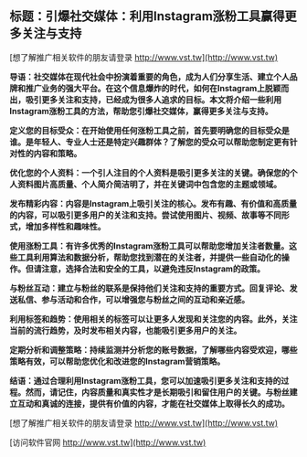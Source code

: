 ## **标题：引爆社交媒体：利用Instagram涨粉工具赢得更多关注与支持**

[想了解推广相关软件的朋友请登录 http://www.vst.tw](http://www.vst.tw)

**导语：社交媒体在现代社会中扮演着重要的角色，成为人们分享生活、建立个人品牌和推广业务的强大平台。在这个信息爆炸的时代，如何在Instagram上脱颖而出，吸引更多关注和支持，已经成为很多人追求的目标。本文将介绍一些利用Instagram涨粉工具的方法，帮助您引爆社交媒体，赢得更多关注与支持。**

**定义您的目标受众：在开始使用任何涨粉工具之前，首先要明确您的目标受众是谁。是年轻人、专业人士还是特定兴趣群体？了解您的受众可以帮助您制定更有针对性的内容和策略。**

**优化您的个人资料：一个引人注目的个人资料是吸引更多关注的关键。确保您的个人资料图片高质量、个人简介简洁明了，并在关键词中包含您的主题或领域。**

**发布精彩内容：内容是Instagram上吸引关注的核心。发布有趣、有价值和高质量的内容，可以吸引更多用户的关注和支持。尝试使用图片、视频、故事等不同形式，增加多样性和趣味性。**

**使用涨粉工具：有许多优秀的Instagram涨粉工具可以帮助您增加关注者数量。这些工具利用算法和数据分析，帮助您找到潜在的关注者，并提供一些自动化的操作。但请注意，选择合法和安全的工具，以避免违反Instagram的政策。**

**与粉丝互动：建立与粉丝的联系是保持他们关注和支持的重要方式。回复评论、发送私信、参与活动和合作，可以增强您与粉丝之间的互动和亲近感。**

**利用标签和趋势：使用相关的标签可以让更多人发现和关注您的内容。此外，关注当前的流行趋势，及时发布相关内容，也能吸引更多用户的关注。**

**定期分析和调整策略：持续监测并分析您的账号数据，了解哪些内容受欢迎，哪些策略有效，可以帮助您优化和改进您的Instagram营销策略。**

**结语：通过合理利用Instagram涨粉工具，您可以加速吸引更多关注和支持的过程。然而，请记住，内容质量和真实性才是长期吸引和留住用户的关键。与粉丝建立互动和真诚的连接，提供有价值的内容，才能在社交媒体上取得长久的成功。**

[想了解推广相关软件的朋友请登录 http://www.vst.tw](http://www.vst.tw)


[访问软件官网 http://www.vst.tw](http://www.vst.tw)

